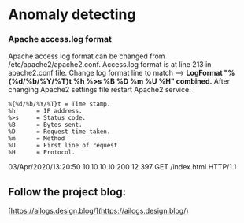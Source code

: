 # Anomaly detecting


### Apache access.log format  
Apache access log format can be changed from /etc/apache2/apache2.conf. Access.log format is at line 213 in apache2.conf file.
Change log format line to match --> **LogFormat "%{%d/%b/%Y/%T}t %h %>s %B %D %m %U %H"  combined.** After changing Apache2 settings file restart Apache2 service.

```
%{%d/%b/%Y/%T}t	= Time stamp.
%h		= IP address.
%>s		= Status code.
%B		= Bytes sent.
%D		= Request time taken.
%m		= Method
%U		= First line of request
%H		= Protocol.
```
03/Apr/2020/13:20:50 10.10.10.10 200 12 397 GET /index.html HTTP/1.1

## Follow the project blog:
[https://ailogs.design.blog/](https://ailogs.design.blog/)  


